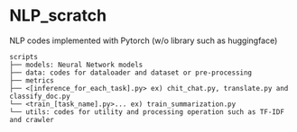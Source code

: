 # NLP_scratch
NLP codes implemented with Pytorch (w/o library such as huggingface)

~~~
scripts
├── models: Neural Network models
├── data: codes for dataloader and dataset or pre-processing
├── metrics
├── <[inference_for_each_task].py> ex) chit_chat.py, translate.py and classify_doc.py
└── <train_[task_name].py>... ex) train_summarization.py
└── utils: codes for utility and processing operation such as TF-IDF and crawler
~~~

